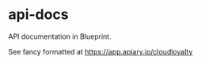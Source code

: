# api-docs

API documentation in Blueprint.

See fancy formatted at https://app.apiary.io/cloudloyalty
